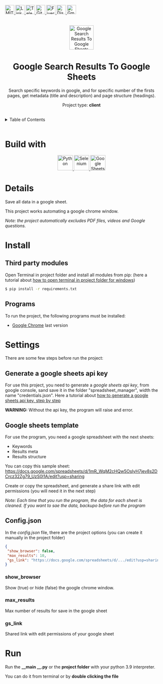 <div><a href='https://github.com/darideveloper/google-search-results-to-google-sheets/blob/master/LICENSE' target='_blank'>
            <img src='https://img.shields.io/github/license/darideveloper/google-search-results-to-google-sheets.svg?style=for-the-badge' alt='MIT License' height='30px'/>
        </a><a href='https://www.linkedin.com/in/francisco-dari-hernandez-6456b6181/' target='_blank'>
                <img src='https://img.shields.io/static/v1?style=for-the-badge&message=LinkedIn&color=0A66C2&logo=LinkedIn&logoColor=FFFFFF&label=' alt='Linkedin' height='30px'/>
            </a><a href='https://t.me/darideveloper' target='_blank'>
                <img src='https://img.shields.io/static/v1?style=for-the-badge&message=Telegram&color=26A5E4&logo=Telegram&logoColor=FFFFFF&label=' alt='Telegram' height='30px'/>
            </a><a href='https://github.com/darideveloper' target='_blank'>
                <img src='https://img.shields.io/static/v1?style=for-the-badge&message=GitHub&color=181717&logo=GitHub&logoColor=FFFFFF&label=' alt='Github' height='30px'/>
            </a><a href='https://www.fiverr.com/darideveloper?up_rollout=true' target='_blank'>
                <img src='https://img.shields.io/static/v1?style=for-the-badge&message=Fiverr&color=222222&logo=Fiverr&logoColor=1DBF73&label=' alt='Fiverr' height='30px'/>
            </a><a href='https://discord.com/users/992019836811083826' target='_blank'>
                <img src='https://img.shields.io/static/v1?style=for-the-badge&message=Discord&color=5865F2&logo=Discord&logoColor=FFFFFF&label=' alt='Discord' height='30px'/>
            </a><a href='mailto:darideveloper@gmail.com?subject=Hello Dari Developer' target='_blank'>
                <img src='https://img.shields.io/static/v1?style=for-the-badge&message=Gmail&color=EA4335&logo=Gmail&logoColor=FFFFFF&label=' alt='Gmail' height='30px'/>
            </a></div><div align='center'><br><br><img src='https://github.com/darideveloper/google-search-results-to-google-sheets/blob/master/logo.png?raw=true' alt='Google Search Results To Google Sheets' height='80px'/>

# Google Search Results To Google Sheets

Search specific keywords in google, and for specific number of the firsts pages, get metadata (title and description) and page structure (headings).

Project type: **client**

</div><br><details>
            <summary>Table of Contents</summary>
            <ol>
<li><a href='#buildwith'>Build With</a></li>
<li><a href='#media'>Media</a></li>
<li><a href='#details'>Details</a></li>
<li><a href='#install'>Install</a></li>
<li><a href='#settings'>Settings</a></li>
<li><a href='#run'>Run</a></li></ol>
        </details><br>

# Build with

<div align='center'><a href='https://www.python.org/' target='_blank'> <img src='https://cdn.svgporn.com/logos/python.svg' alt='Python' title='Python' height='50px'/> </a><a href='https://www.selenium.dev/' target='_blank'> <img src='https://cdn.svgporn.com/logos/selenium.svg' alt='Selenium' title='Selenium' height='50px'/> </a><a href='https://sheets.google.com/' target='_blank'> <img src='https://www.gstatic.com/images/branding/product/1x/sheets_2020q4_48dp.png' alt='Google Sheets' title='Google Sheets' height='50px'/> </a></div>

# Details

Save all data in a google sheet.

This project works automating a google chrome window.

*Note: the project automatically excludes PDF files, videos and Google questions.*

# Install

## Third party modules

Open Terminal in project folder and install all modules from pip:
(here a tutorial about [how to open terminal in project folder for windows](https://github.com/DariHernandez/tutorials/tree/master/open%20terminal%20(cmd)%20in%20project%20folder%20in%20windows)) 

``` bash
$ pip install -r requirements.txt
```

## Programs

To run the project, the following programs must be installed:

* [Google Chrome](https://www.google.com/intl/es/chrome) last version

# Settings

There are some few steps before run the project:

## Generate a google sheets api key

For use this project, you need to generate a *google sheets api key*, from google console, sand save it in the folder "spreadsheet_manager", width the name "credentials.json". 
Here a tutorial about [how to generate a google sheets api key, step by step](https://github.com/DariHernandez/tutorials/tree/master/generate%20google%20sheets%20api%20key)

**WARNING:** Without the api key, the program will raise and error.

## Google sheets template

For use the program, you need a google spreadsheet with the next sheets: 
* Keywords
* Results meta
* Results structure

You can copy this sample sheet: https://docs.google.com/spreadsheets/d/1mR_WqM2cHQw5OsIyH7jev8s2DCrcz32Zg79_UzS0l1A/edit?usp=sharing 

Create or copy the spreadsheet, and generate a share link with edit permissions (you will need it in the next step)

*Note: Each time that you run the program, the data for each sheet is cleaned. If you want to sae the data, backupo before run the program*


## Config.json

In the *config.json* file, there are the project options (you can create it manually in the project folder)

```json
{
 "show_browser": false,
 "max_results": 10,
 "gs_link": "https://docs.google.com/spreadsheets/d/.../edit?usp=sharing"
}
```

### show_browser

Show (true) or hide (false) the google chrome window.

### max_results

Max number of results for save in the google sheet

### gs_link

Shared link with edit permissions of your google sheet

# Run

Run the **__main __.py** or the **project folder** with your python 3.9 interpreter.

You can do it from terminal or by **double clicking the file**

